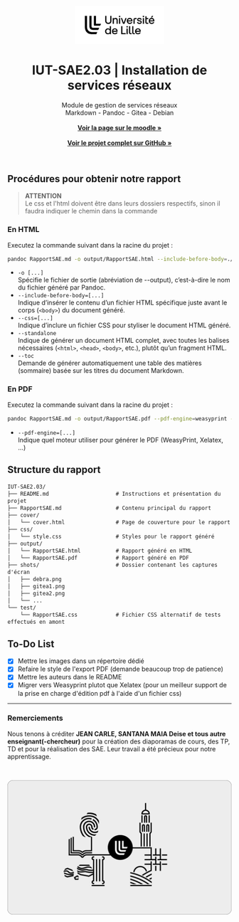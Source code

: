 <br/>
<p align="center">
    <picture>
        <source media="(prefers-color-scheme: dark)" srcset="https://github.com/yannouuuu/IUT-SAE1.01/raw/main/.github/assets/header_univlille_light.png" width="200px">
        <img alt="UnivLilleLogo" src="https://github.com/yannouuuu/IUT-SAE1.01/raw/main/.github/assets/header_univlille_dark.png" width="200px">
    </picture>
  <h1 align="center">IUT-SAE2.03 | Installation de
services réseaux</h1>
</p>

<p align="center">
    Module de gestion de services réseaux 
    <br/>
    Markdown - Pandoc - Gitea - Debian
    <br/>
    <br/>
    <a href="https://moodle.univ-lille.fr/course/view.php?id=30827&sectionid=266881"><strong>Voir la page sur le moodle »</strong></a>
    <br/>
    <br/>
    <a href="https://github.com/yannouuuu/IUT-SAE2.03/"><strong>Voir le projet complet sur GitHub »</strong></a>
</p>

<br/>

## Procédures pour obtenir notre rapport

> **ATTENTION**  
> Le css et l'html doivent être dans leurs dossiers respectifs, sinon il faudra indiquer le chemin dans la commande

### En HTML

Executez la commande suivant dans la racine du projet :

```bash
pandoc RapportSAE.md -o output/RapportSAE.html --include-before-body=./cover/cover.html --css=./css/style.css --standalone --toc
```

-   `-o [...]` <br>
    Spécifie le fichier de sortie (abréviation de --output), c’est-à-dire le nom du fichier généré par Pandoc.
-   `--include-before-body=[...]` <br>
    Indique d’insérer le contenu d’un fichier HTML spécifique juste avant le corps (`<body>`) du document généré.
-   `--css=[...]` <br>
    Indique d’inclure un fichier CSS pour styliser le document HTML généré.
-   `--standalone` <br>
    Indique de générer un document HTML complet, avec toutes les balises nécessaires (`<html>`, `<head>`, `<body>`, etc.), plutôt qu’un fragment HTML.
-   `--toc` <br>
    Demande de générer automatiquement une table des matières (sommaire) basée sur les titres du document Markdown.

### En PDF

Executez la commande suivant dans la racine du projet :

```bash
pandoc RapportSAE.md -o output/RapportSAE.pdf --pdf-engine=weasyprint --include-before-body=./cover/cover.html --css=./css/style.css --toc
```

-   `--pdf-engine=[...]` <br>
    Indique quel moteur utiliser pour générer le PDF (WeasyPrint, Xelatex, ...)

## Structure du rapport

```plaintext
IUT-SAE2.03/
├── README.md                     # Instructions et présentation du projet
├── RapportSAE.md                 # Contenu principal du rapport
├── cover/
│   └── cover.html                # Page de couverture pour le rapport
├── css/
│   └── style.css                 # Styles pour le rapport généré
├── output/
│   └── RapportSAE.html           # Rapport généré en HTML
│   └── RapportSAE.pdf            # Rapport généré en PDF
├── shots/                        # Dossier contenant les captures d'écran
│   ├── debra.png
│   ├── gitea1.png
│   ├── gitea2.png
│   └── ...
└── test/
    └── RapportSAE.css            # Fichier CSS alternatif de tests effectués en amont
```

## To-Do List

-   [x] Mettre les images dans un répertoire dédié
-   [x] Refaire le style de l'export PDF (demande beaucoup trop de patience)
-   [x] Mettre les auteurs dans le README
-   [x] Migrer vers Weasyprint plutot que Xelatex (pour un meilleur support de la prise en charge d'édition pdf à l'aide d'un fichier css)

---

### Remerciements

Nous tenons à créditer **JEAN CARLE, SANTANA MAIA Deise et tous autre enseignant(-chercheur)** pour la création des diaporamas de cours, des TP, TD et pour la réalisation des SAE. Leur travail a été précieux pour notre apprentissage.

<br/>
<p align="center">
    <picture>
        <img alt="UnivLilleLogo" src="https://github.com/yannouuuu/IUT-SAE1.01/raw/main/.github/assets/footer_univlille.png">
    </picture>
</p>
